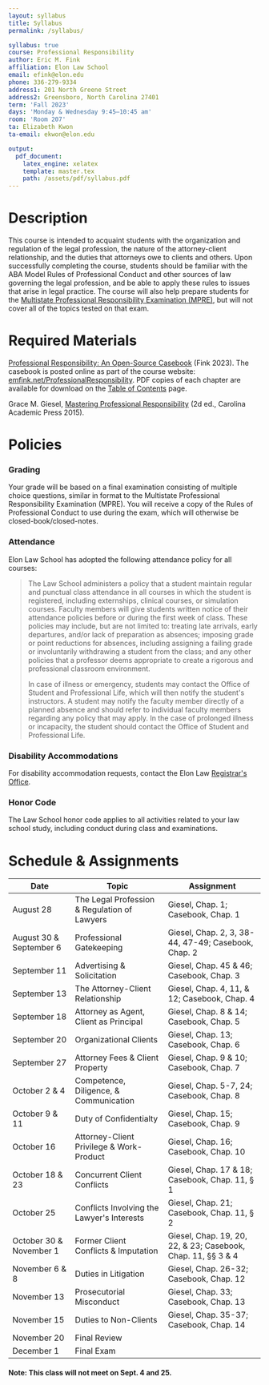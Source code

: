 ```yaml
---
layout: syllabus
title: Syllabus
permalink: /syllabus/

syllabus: true
course: Professional Responsibility
author: Eric M. Fink
affiliation: Elon Law School
email: efink@elon.edu
phone: 336-279-9334
address1: 201 North Greene Street
address2: Greensboro, North Carolina 27401
term: 'Fall 2023'
days: 'Monday & Wednesday 9:45–10:45 am'
room: 'Room 207'
ta: Elizabeth Kwon
ta-email: ekwon@elon.edu

output:
  pdf_document:
    latex_engine: xelatex
    template: master.tex
    path: /assets/pdf/syllabus.pdf
---
```


# Description

This course is intended to acquaint students with the organization and regulation of the legal profession, the nature of the attorney-client relationship, and the duties that attorneys owe to clients and others. Upon successfully completing the course, students should be familiar with the ABA Model Rules of Professional Conduct and other sources of law governing the legal profession, and be able to apply these rules to issues that arise in legal practice. The course will also help prepare students for the [Multistate Professional Responsibility Examination (MPRE)](https://www.ncbex.org/exams/mpre/), but will not cover all of the topics tested on that exam. 

# Required Materials

[Professional Responsibility: An Open-Source Casebook](../casebook) (Fink 2023). The casebook is posted online as part of the course website: [emfink.net/ProfessionalResponsibility](http://www.emfink.net/CivilProcedure). PDF copies of each chapter are available for download on the [Table of Contents](https://www.emfink.net/ProfessionalResponsibility/casebook/contents/) page. 

Grace M. Giesel, [Mastering Professional Responsibility](https://cap-press.com/books/isbn/9781611636208/Mastering-Professional-Responsibility-Second-Edition) (2d ed., Carolina Academic Press 2015). 

# Policies

### Grading

Your grade will be based on a final examination consisting of multiple choice questions, similar in format to the Multistate Professional Responsibility Examination (MPRE). You will receive a copy of the Rules of Professional Conduct to use during the exam, which will otherwise be closed-book/closed-notes. 

### Attendance

Elon Law School has adopted the following attendance policy for all courses:

> The Law School administers a policy that a student maintain regular and punctual class attendance in all courses in which the student is registered, including externships, clinical courses, or simulation courses. Faculty members will give students written notice of their attendance policies before or during the first week of class. These policies may include, but are not limited to: treating late arrivals, early departures, and/or lack of preparation as absences; imposing grade or point reductions for absences, including assigning a failing grade or involuntarily withdrawing a student from the class; and any other policies that a professor deems appropriate to create a rigorous and professional classroom environment.
>   
> In case of illness or emergency, students may contact the Office of Student and Professional Life, which will then notify the student's instructors. A student may notify the faculty member directly of a planned absence and should refer to individual faculty members regarding any policy that may apply. In the case of prolonged illness or incapacity, the student should contact the Office of Student and Professional Life.

### Disability Accommodations

For disability accommodation requests, contact the Elon Law [Registrar's Office](https://www.elon.edu/u/law/academics/registrar/).

### Honor Code

The Law School honor code applies to all activities related to your law school study, including conduct during class and examinations.

# Schedule & Assignments 

 **Date** | **Topic**  | **Assignment**
--|---|--
 August 28 | The Legal Profession & Regulation of Lawyers | Giesel, Chap. 1; Casebook, Chap. 1
 August 30 & September 6 | Professional Gatekeeping | Giesel, Chap. 2, 3, 38-44, 47-49; Casebook, Chap. 2
 September 11 | Advertising & Solicitation | Giesel, Chap. 45 & 46; Casebook, Chap. 3
 September 13 | The Attorney-Client Relationship | Giesel, Chap. 4, 11, & 12; Casebook, Chap. 4
 September 18 | Attorney as Agent, Client as Principal |  Giesel, Chap. 8 & 14; Casebook, Chap. 5
 September 20 | Organizational Clients | Giesel, Chap. 13; Casebook, Chap. 6
 September 27 | Attorney Fees & Client Property | Giesel, Chap. 9 & 10; Casebook, Chap. 7
 October 2 & 4 | Competence, Diligence, & Communication| Giesel, Chap. 5-7, 24; Casebook, Chap. 8
 October 9 & 11 | Duty of Confidentialty | Giesel, Chap. 15; Casebook, Chap. 9
 October 16 | Attorney-Client Privilege & Work-Product | Giesel, Chap. 16; Casebook, Chap. 10
 October 18 & 23 | Concurrent Client Conflicts | Giesel, Chap. 17 & 18; Casebook, Chap. 11, § 1
 October 25 | Conflicts Involving the Lawyer's Interests | Giesel, Chap. 21; Casebook, Chap. 11, § 2 
 October 30 & November 1| Former Client Conflicts & Imputation | Giesel, Chap. 19, 20, 22, & 23; Casebook, Chap. 11, §§ 3 & 4
 November 6 & 8 | Duties in Litigation | Giesel, Chap. 26-32; Casebook, Chap. 12
 November 13 | Prosecutorial Misconduct | Giesel, Chap. 33; Casebook, Chap. 13
 November 15| Duties to Non-Clients | Giesel, Chap. 35-37; Casebook, Chap. 14 
 November 20  | Final Review |  &nbsp;
 December 1 | Final Exam | &nbsp;
 
#### Note: This class will not meet on Sept. 4 and 25.
